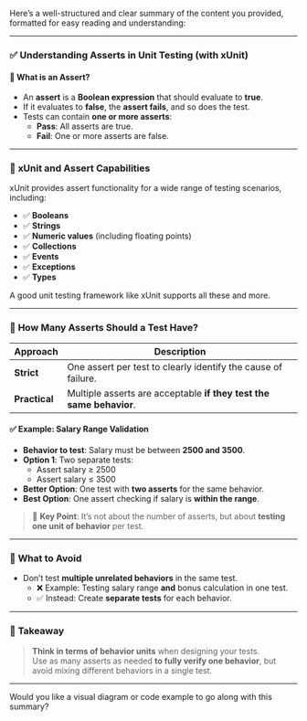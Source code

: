 Here’s a well-structured and clear summary of the content you provided, formatted for easy reading and understanding:

---

### ✅ **Understanding Asserts in Unit Testing (with xUnit)**

#### 🔹 **What is an Assert?**

- An **assert** is a **Boolean expression** that should evaluate to **true**.
- If it evaluates to **false**, the **assert fails**, and so does the test.
- Tests can contain **one or more asserts**:
    - **Pass**: All asserts are true.
    - **Fail**: One or more asserts are false.

---

### 🔹 **xUnit and Assert Capabilities**

xUnit provides assert functionality for a wide range of testing scenarios, including:

- ✅ **Booleans**
- ✅ **Strings**
- ✅ **Numeric values** (including floating points)
- ✅ **Collections**
- ✅ **Events**
- ✅ **Exceptions**
- ✅ **Types**

A good unit testing framework like xUnit supports all these and more.

---

### 🔹 **How Many Asserts Should a Test Have?**

|Approach|Description|
|---|---|
|**Strict**|One assert per test to clearly identify the cause of failure.|
|**Practical**|Multiple asserts are acceptable **if they test the same behavior**.|

#### ✅ **Example: Salary Range Validation**

- **Behavior to test**: Salary must be between **2500 and 3500**.
- **Option 1**: Two separate tests:
    - Assert salary ≥ 2500
    - Assert salary ≤ 3500
- **Better Option**: One test with **two asserts** for the same behavior.
- **Best Option**: One assert checking if salary is **within the range**.

> 🔸 **Key Point**: It’s not about the number of asserts, but about **testing one unit of behavior** per test.

---

### 🔹 **What to Avoid**

- Don’t test **multiple unrelated behaviors** in the same test.
    - ❌ Example: Testing salary range **and** bonus calculation in one test.
    - ✅ Instead: Create **separate tests** for each behavior.

---

### 🧠 **Takeaway**

> **Think in terms of behavior units** when designing your tests.  
> Use as many asserts as needed **to fully verify one behavior**, but avoid mixing different behaviors in a single test.

---

Would you like a visual diagram or code example to go along with this summary?